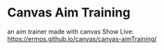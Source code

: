 # Canvas Aim Training
an aim trainer made with canvas
Show Live: https://ermos.github.io/canvas/canvas-aimTraining/
